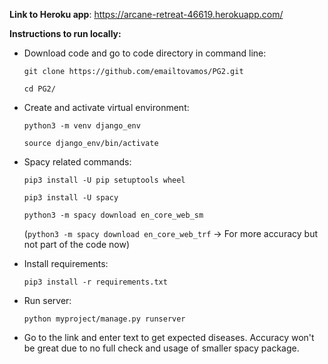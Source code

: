 **Link to Heroku app**: https://arcane-retreat-46619.herokuapp.com/


**Instructions to run locally:**

- Download code and go to code directory in command line: 

    `git clone https://github.com/emailtovamos/PG2.git`

    `cd PG2/`

- Create and activate virtual environment:

    `python3 -m venv django_env`

    `source django_env/bin/activate`

- Spacy related commands:

    `pip3 install -U pip setuptools wheel`

    `pip3 install -U spacy`

    `python3 -m spacy download en_core_web_sm`

    (`python3 -m spacy download en_core_web_trf` -> For more accuracy but not part of the code now)

- Install requirements:

    `pip3 install -r requirements.txt`

- Run server: 

    `python myproject/manage.py runserver`

- Go to the link and enter text to get expected diseases. Accuracy won't be great due to no full check and usage of smaller spacy package.